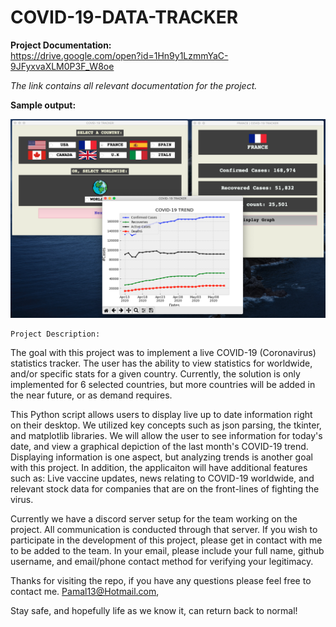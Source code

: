 # COVID-19-DATA-TRACKER
    
**Project Documentation:**    
https://drive.google.com/open?id=1Hn9y1LzmmYaC-9JFyxvaXLM0P3F_W8oe

*The link contains all relevant documentation for the project.*

**Sample output:**

![France:](sample_output.png)

    Project Description:
The goal with this project was to implement a live COVID-19 (Coronavirus) statistics tracker. The user has the ability to view statistics for worldwide, and/or specific stats for a given country. Currently, the solution is only implemented for 6 selected countries, but more countries will be added in the near future, or as demand requires. 

This Python script allows users to display live up to date information right on their desktop. We utilized key concepts such as json parsing, the tkinter, and matplotlib libraries. We will allow the user to see information for today's date, and view a graphical depiction of the last month's COVID-19 trend. Displaying information is one aspect, but analyzing trends is another goal with this project. In addition, the applicaiton will have additional features such as: Live vaccine updates, news relating to COVID-19 worldwide, and relevant stock data for companies that are on the front-lines of fighting the virus. 

Currently we have a discord server setup for the team working on the project. All communication is conducted through that server. If you wish to participate in the development of this project, please get in contact with me to be added to the team. 
In your email, please include your full name, github username, and email/phone contact method for verifying your legitimacy. 

Thanks for visiting the repo, if you have any questions please feel free to contact me. 
Pamal13@Hotmail.com, 

Stay safe, and hopefully life as we know it, can return back to normal!
